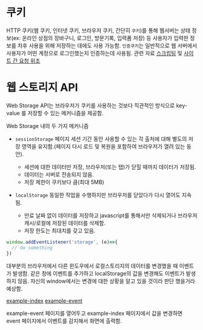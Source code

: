 # 쿠키
HTTP 쿠키(웹 쿠키, 인터넷 쿠키, 브라우저 쿠키, 간단히 `쿠키`)를 통해 웹서버는 상태 정보(ex: 온라인 상점의 장바구니, 로그인, 방문기록, 입력폼 저장) 등 사용자가 입력한 정보를 차후 사용을 위해 저장하는 데에도 사용 가능함.
`인증쿠키`는 일반적으로 웹 서버에서 사용자가 어떤 계정으로 로그인했는지 인증하는데 사용됨. 
관련 자료 
[스크립팅](https://en.wikipedia.org/wiki/Cross-site_scripting) 및 [사이트 간 요청 위조](https://en.wikipedia.org/wiki/Cross-site_request_forgery)

# 웹 스토리지 API
Web Storage API는 브라우저가 쿠키를 사용하는 것보다 직관적인 방식으로 key-value 를 저장할 수 있는 메커니즘을 제공함.

Web Storage 내의 두 가지 메커니즘

* `sessionStorage` 페이지 세션 기간 동안 사용할 수 있는 각 출처에 대해 별도의 저장 영역을 유지함.(페이지 다시 로드 및 복원을 포함하여 브라우저가 열려 있는 동안).
  * 세션에 대한 데이터만 저장, 브라우저(또는 탭)가 닫힐 때까지 데이터가 저장됨.
  * 데이터는 서버로 전송되지 않음.
  * 저장 제한이 쿠키보다 큼(최대 5MB)

* `localStorage` 동일한 작업을 수행하지만 브라우저를 닫았다가 다시 열어도 지속됨.
  * 만료 날짜 없이 데이터를 저장하고 javascript를 통해서만 삭제되거나 브라우저 캐시/로컬에 저장된 데이터를 삭제함.
  * 저장 한도는 최대치를 갖고 있음.

```js
window.addEventListener('storage', (e)=>{
  // do something
})
```
대부분의 브라우저에서 다른 윈도우에서 로컬스토리지의 데이터를 변경했을 때 이벤트가 발생함. 같은 창에 이벤트를 추가하고 localStorage의 값을 변경해도 이벤트가 발생하지 않음.
자신의 window에서는 변경에 대한 상황을 알고 있을 것이라 판단 했을거라 예상함.

[example-index](https://mdn.github.io/dom-examples/web-storage/)
[example-event](https://mdn.github.io/dom-examples/web-storage/event.html)

example-event 페이지를 열어두고 example-index 페이지에서 값을 변경하면 event 페이지에서 이벤트를 감지해서 화면에 출력함.
